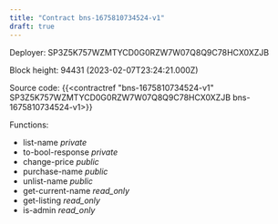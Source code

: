 ```yaml
---
title: "Contract bns-1675810734524-v1"
draft: true
---
```

Deployer: SP3Z5K757WZMTYCD0G0RZW7W07Q8Q9C78HCX0XZJB


 



Block height: 94431 (2023-02-07T23:24:21.000Z)

Source code: {{<contractref "bns-1675810734524-v1" SP3Z5K757WZMTYCD0G0RZW7W07Q8Q9C78HCX0XZJB bns-1675810734524-v1>}}

Functions:

* list-name _private_
* to-bool-response _private_
* change-price _public_
* purchase-name _public_
* unlist-name _public_
* get-current-name _read_only_
* get-listing _read_only_
* is-admin _read_only_
